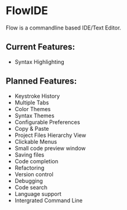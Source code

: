 # FlowIDE
Flow is a commandline based IDE/Text Editor.
## Current Features:
* Syntax Highlighting
## Planned Features:
* Keystroke History
* Multiple Tabs
* Color Themes
* Syntax Themes
* Configurable Preferences
* Copy & Paste
* Project Files Hierarchy View
* Clickable Menus
* Small code preview window
* Saving files
* Code completion
* Refactoring
* Version control
* Debugging
* Code search
* Language support
* Intergrated Command Line
